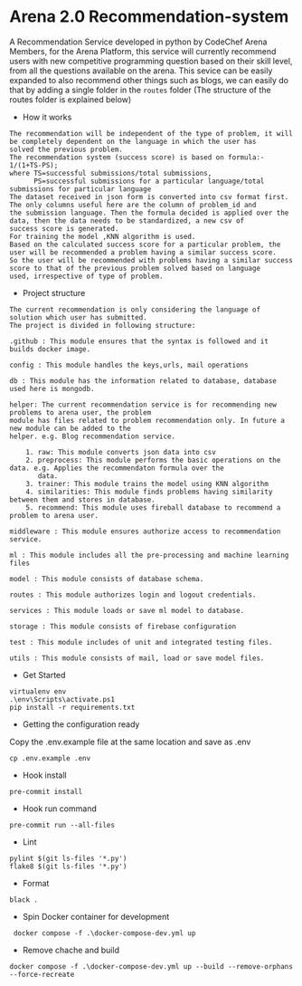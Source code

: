 # Arena 2.0 Recommendation-system
A Recommendation Service developed in python by CodeChef Arena Members, for the Arena Platform, this service will currently recommend users with new competitive programming question based on their skill level, from all the questions available on the arena.
This sevice can be easily expanded to also recommend other things such as blogs, we can easily do that by adding a single folder in the `routes` folder (The structure of the routes folder is explained below)
- How it works

```
The recommendation will be independent of the type of problem, it will be completely dependent on the language in which the user has 
solved the previous problem.
The recommendation system (success score) is based on formula:- 1/(1+TS-PS);
where TS=successful submissions/total submissions,
      PS=successful submissions for a particular language/total submissions for particular language
The dataset received in json form is converted into csv format first. The only columns useful here are the column of problem_id and 
the submission language. Then the formula decided is applied over the data, then the data needs to be standardized, a new csv of 
success score is generated.
For training the model ,KNN algorithm is used.
Based on the calculated success score for a particular problem, the user will be recommended a problem having a similar success score. 
So the user will be recommended with problems having a similar success score to that of the previous problem solved based on language 
used, irrespective of type of problem.
```
- Project structure
```
The current recommendation is only considering the language of solution which user has submitted.
The project is divided in following structure:

.github : This module ensures that the syntax is followed and it builds docker image.

config : This module handles the keys,urls, mail operations

db : This module has the information related to database, database used here is mongodb.

helper: The current recommendation service is for recommending new problems to arena user, the problem 
module has files related to problem recommendation only. In future a new module can be added to the 
helper. e.g. Blog recommendation service.

    1. raw: This module converts json data into csv
    2. preprocess: This module performs the basic operations on the data. e.g. Applies the recommendaton formula over the 
       data.
    3. trainer: This module trains the model using KNN algorithm
    4. similarities: This module finds problems having similarity between them and stores in database.
    5. recommend: This module uses fireball database to recommend a problem to arena user.

middleware : This module ensures authorize access to recommendation service.

ml : This module includes all the pre-processing and machine learning files

model : This module consists of database schema.

routes : This module authorizes login and logout credentials.

services : This module loads or save ml model to database.

storage : This module consists of firebase configuration

test : This module includes of unit and integrated testing files.

utils : This module consists of mail, load or save model files.

```
- Get Started

```
virtualenv env
.\env\Scripts\activate.ps1
pip install -r requirements.txt
```

- Getting the configuration ready

Copy the .env.example file at the same location and save as .env
```
cp .env.example .env
```

- Hook install
```
pre-commit install
```

- Hook run command
```
pre-commit run --all-files
```

- Lint

```
pylint $(git ls-files '*.py')
flake8 $(git ls-files '*.py')
```

- Format
```
black .
```

- Spin Docker container for development
```
 docker compose -f .\docker-compose-dev.yml up
```

- Remove chache and build
```
docker compose -f .\docker-compose-dev.yml up --build --remove-orphans --force-recreate
```
